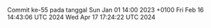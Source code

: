 Commit ke-55 pada tanggal Sun Jan 01 14:00 2023 +0100
Fri Feb 16 14:43:06 UTC 2024
Wed Apr 17 17:24:22 UTC 2024
